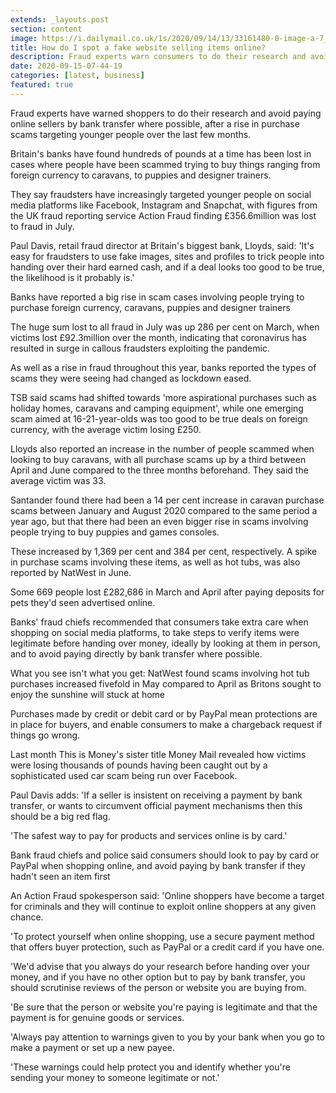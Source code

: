 ```yaml
---
extends: _layouts.post
section: content
image: https://i.dailymail.co.uk/1s/2020/09/14/13/33161480-0-image-a-7_1600086554450.jpg 
title: How do I spot a fake website selling items online? 
description: Fraud experts warn consumers to do their research and avoid paying online sellers by bank transfer where possible, after a rise in scams targeting younger people over the last few months. 
date: 2020-09-15-07-44-19 
categories: [latest, business] 
featured: true 
--- 
```

Fraud experts have warned shoppers to do their research and avoid paying online sellers by bank transfer where possible, after a rise in purchase scams targeting younger people over the last few months.

Britain's banks have found hundreds of pounds at a time has been lost in cases where people have been scammed trying to buy things ranging from foreign currency to caravans, to puppies and designer trainers.

They say fraudsters have increasingly targeted younger people on social media platforms like Facebook, Instagram and Snapchat, with figures from the UK fraud reporting service Action Fraud finding £356.6million was lost to fraud in July. 

Paul Davis, retail fraud director at Britain's biggest bank, Lloyds, said: 'It's easy for fraudsters to use fake images, sites and profiles to trick people into handing over their hard earned cash, and if a deal looks too good to be true, the likelihood is it probably is.'

Banks have reported a big rise in scam cases involving people trying to purchase foreign currency, caravans, puppies and designer trainers

The huge sum lost to all fraud in July was up 286 per cent on March, when victims lost £92.3million over the month, indicating that coronavirus has resulted in surge in callous fraudsters exploiting the pandemic. 

As well as a rise in fraud throughout this year, banks reported the types of scams they were seeing had changed as lockdown eased.

TSB said scams had shifted towards 'more aspirational purchases such as holiday homes, caravans and camping equipment', while one emerging scam aimed at 16-21-year-olds was too good to be true deals on foreign currency, with the average victim losing £250.

Lloyds also reported an increase in the number of people scammed when looking to buy caravans, with all purchase scams up by a third between April and June compared to the three months beforehand. They said the average victim was 33.

Santander found there had been a 14 per cent increase in caravan purchase scams between January and August 2020 compared to the same period a year ago, but that there had been an even bigger rise in scams involving people trying to buy puppies and games consoles.

These increased by 1,369 per cent and 384 per cent, respectively. A spike in purchase scams involving these items, as well as hot tubs, was also reported by NatWest in June.

Some 669 people lost £282,686 in March and April after paying deposits for pets they'd seen advertised online.

Banks' fraud chiefs recommended that consumers take extra care when shopping on social media platforms, to take steps to verify items were legitimate before handing over money, ideally by looking at them in person, and to avoid paying directly by bank transfer where possible.

What you see isn't what you get: NatWest found scams involving hot tub purchases increased fivefold in May compared to April as Britons sought to enjoy the sunshine will stuck at home

Purchases made by credit or debit card or by PayPal mean protections are in place for buyers, and enable consumers to make a chargeback request if things go wrong.

Last month This is Money's sister title Money Mail revealed how victims were losing thousands of pounds having been caught out by a sophisticated used car scam being run over Facebook.

Paul Davis adds: 'If a seller is insistent on receiving a payment by bank transfer, or wants to circumvent official payment mechanisms then this should be a big red flag. 

'The safest way to pay for products and services online is by card.'

Bank fraud chiefs and police said consumers should look to pay by card or PayPal when shopping online, and avoid paying by bank transfer if they hadn't seen an item first 

An Action Fraud spokesperson said: 'Online shoppers have become a target for criminals and they will continue to exploit online shoppers at any given chance. 

'To protect yourself when online shopping, use a secure payment method that offers buyer protection, such as PayPal or a credit card if you have one.

'We'd advise that you always do your research before handing over your money, and if you have no other option but to pay by bank transfer, you should scrutinise reviews of the person or website you are buying from. 

'Be sure that the person or website you're paying is legitimate and that the payment is for genuine goods or services.

'Always pay attention to warnings given to you by your bank when you go to make a payment or set up a new payee. 

'These warnings could help protect you and identify whether you're sending your money to someone legitimate or not.'

